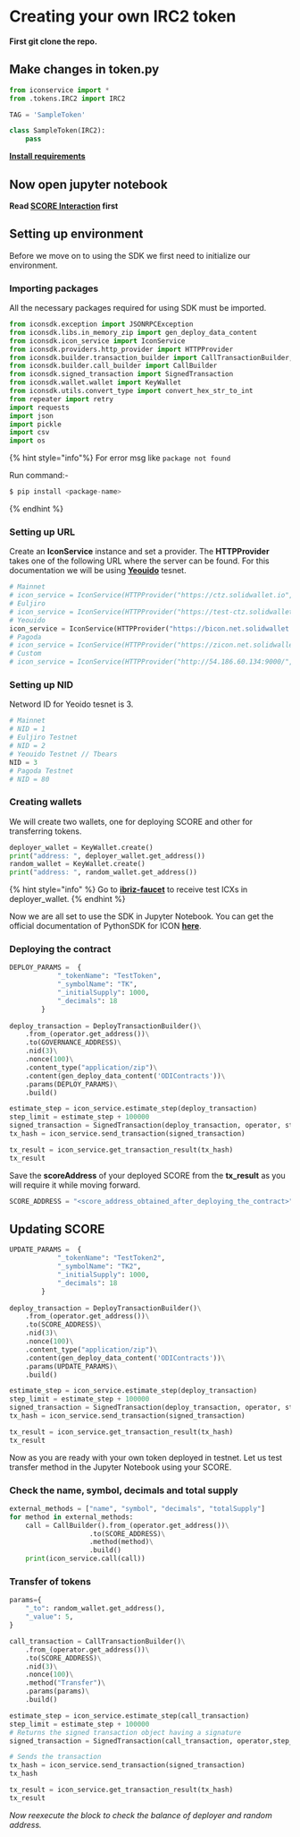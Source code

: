 # Creating your own IRC2 token

**First git clone the repo.**

## Make changes in token.py

```Python
from iconservice import *
from .tokens.IRC2 import IRC2

TAG = 'SampleToken'

class SampleToken(IRC2):
    pass
```

**[Install requirements](docs/prerequisites.md)**

## Now open jupyter notebook

**Read [SCORE Interaction](docs/scoreInteraction.md) first**

## Setting up environment
Before we move on to using the SDK we first need to initialize our environment.
### Importing packages
All the necessary packages required for using SDK must be imported.
```py
from iconsdk.exception import JSONRPCException
from iconsdk.libs.in_memory_zip import gen_deploy_data_content
from iconsdk.icon_service import IconService
from iconsdk.providers.http_provider import HTTPProvider
from iconsdk.builder.transaction_builder import CallTransactionBuilder, TransactionBuilder, DeployTransactionBuilder
from iconsdk.builder.call_builder import CallBuilder
from iconsdk.signed_transaction import SignedTransaction
from iconsdk.wallet.wallet import KeyWallet
from iconsdk.utils.convert_type import convert_hex_str_to_int
from repeater import retry
import requests
import json
import pickle
import csv
import os
```
{% hint style="info"%}
For error msg like `package not found`

Run command:-
```py
$ pip install <package-name>
```
{% endhint %}

### Setting up URL
Create an **IconService** instance and set a provider. The **HTTPProvider** takes one of the following URL where the server can be found. For this documentation we will be using [**Yeouido**](https://bicon.tracker.solidwallet.io/) tesnet. 
```py
# Mainnet
# icon_service = IconService(HTTPProvider("https://ctz.solidwallet.io", 3))
# Euljiro
# icon_service = IconService(HTTPProvider("https://test-ctz.solidwallet.io",3))
# Yeouido
icon_service = IconService(HTTPProvider("https://bicon.net.solidwallet.io", 3))
# Pagoda
# icon_service = IconService(HTTPProvider("https://zicon.net.solidwallet.io", 3))
# Custom
# icon_service = IconService(HTTPProvider("http://54.186.60.134:9000/", 3))
```
### Setting up NID
Netword ID for Yeoido tesnet is 3.
```py
# Mainnet
# NID = 1
# Euljiro Testnet
# NID = 2
# Yeouido Testnet // Tbears
NID = 3
# Pagoda Testnet
# NID = 80
```

### Creating wallets
We will create two wallets, one for deploying SCORE and other for transferring tokens. 
```py
deployer_wallet = KeyWallet.create() 
print("address: ", deployer_wallet.get_address())
random_wallet = KeyWallet.create() 
print("address: ", random_wallet.get_address())
```

{% hint style="info" %}
Go to [**ibriz-faucet**](https://icon-faucet.ibriz.ai/) to receive test ICXs in deployer_wallet.
{% endhint %}

Now we are all set to use the SDK in Jupyter Notebook. You can get the official documentation of PythonSDK for ICON [**here**](https://www.icondev.io/docs/python-sdk). 

### Deploying the contract
```Python
DEPLOY_PARAMS =  {
            "_tokenName": "TestToken",
            "_symbolName": "TK",
            "_initialSupply": 1000,
            "_decimals": 18
        }
        
deploy_transaction = DeployTransactionBuilder()\
    .from_(operator.get_address())\
    .to(GOVERNANCE_ADDRESS)\
    .nid(3)\
    .nonce(100)\
    .content_type("application/zip")\
    .content(gen_deploy_data_content('ODIContracts'))\
    .params(DEPLOY_PARAMS)\
    .build()

estimate_step = icon_service.estimate_step(deploy_transaction)
step_limit = estimate_step + 100000
signed_transaction = SignedTransaction(deploy_transaction, operator, step_limit)
tx_hash = icon_service.send_transaction(signed_transaction)

```
```Python
tx_result = icon_service.get_transaction_result(tx_hash)
tx_result
```
Save the **scoreAddress** of your deployed SCORE from the **tx_result** as you will require it while moving forward.

```Python
SCORE_ADDRESS = "<score_address_obtained_after_deploying_the_contract>"
```

## Updating SCORE
```Python
UPDATE_PARAMS =  {
            "_tokenName": "TestToken2",
            "_symbolName": "TK2",
            "_initialSupply": 1000,
            "_decimals": 18
        }
        
deploy_transaction = DeployTransactionBuilder()\
    .from_(operator.get_address())\
    .to(SCORE_ADDRESS)\
    .nid(3)\
    .nonce(100)\
    .content_type("application/zip")\
    .content(gen_deploy_data_content('ODIContracts'))\
    .params(UPDATE_PARAMS)\
    .build()

estimate_step = icon_service.estimate_step(deploy_transaction)
step_limit = estimate_step + 100000
signed_transaction = SignedTransaction(deploy_transaction, operator, step_limit)
tx_hash = icon_service.send_transaction(signed_transaction)
```
```Python
tx_result = icon_service.get_transaction_result(tx_hash)
tx_result
```

Now as you are ready with your own token deployed in testnet. Let us test transfer method in the Jupyter Notebook using your SCORE.

### Check the name, symbol, decimals and total supply
```Python
external_methods = ["name", "symbol", "decimals", "totalSupply"]
for method in external_methods:
    call = CallBuilder().from_(operator.get_address())\
                    .to(SCORE_ADDRESS)\
                    .method(method)\
                    .build()
    print(icon_service.call(call))

``` 
### Transfer of tokens
```Python
params={
    "_to": random_wallet.get_address(),
    "_value": 5,
}

call_transaction = CallTransactionBuilder()\
    .from_(operator.get_address())\
    .to(SCORE_ADDRESS)\
    .nid(3)\
    .nonce(100)\
    .method("Transfer")\
    .params(params)\
    .build()

estimate_step = icon_service.estimate_step(call_transaction)
step_limit = estimate_step + 100000
# Returns the signed transaction object having a signature
signed_transaction = SignedTransaction(call_transaction, operator,step_limit)

# Sends the transaction
tx_hash = icon_service.send_transaction(signed_transaction)
tx_hash
```
```Python
tx_result = icon_service.get_transaction_result(tx_hash)
tx_result
```
_Now reexecute the block to check the balance of deployer and random address._

<!-- 
## Now, To implement mintable and burnable

_Change token.py to this to implement burnable and mintable_
```Python
from iconservice import *
from .tokens.IRC2burnable import IRC2Burnable
from .tokens.IRC2mintable import IRC2Mintable

TAG = 'SampleToken'

class SampleToken(IRC2Mintable, IRC2Burnable):
    pass
```

**Reexecute blocks 1 to 8**

### Testing mint method
_Calling mint methods_
```Python
params = {'_value':100000}
mint_transaction = CallTransactionBuilder()\
    .from_(operator.get_address())\
    .to(SCORE_ADDRESS)\
    .nid(3)\
    .nonce(100)\
    .method('mint')\
    .params(params)\
    .build()

estimate_step = icon_service.estimate_step(mint_transaction)
step_limit = estimate_step + 100000
signed_transaction = SignedTransaction(mint_transaction, operator, step_limit)

tx_hash = icon_service.send_transaction(signed_transaction)

@retry(JSONRPCException, tries=10, delay=1, back_off=2)
def get_tx_result(_tx_hash):
    tx_result = icon_service.get_transaction_result(_tx_hash)
    return tx_result

get_tx_result(tx_hash)
```
**Now reexecute blocks to check the total supply and balance again**
100000 tokens are added to total_supply.
100000 tokens are added to the balance of operator address.

### Testing mintTo method

```Python
params = {'_account':RANDOM_ADDRESS,'_value':100000}
mintTo_transaction = CallTransactionBuilder()\
    .from_(operator.get_address())\
    .to(SCORE_ADDRESS)\
    .nid(3)\
    .nonce(100)\
    .method('mint')\
    .params(params)\
    .build()

estimate_step = icon_service.estimate_step(mintTo_transaction)
step_limit = estimate_step + 100000
signed_transaction = SignedTransaction(mintTo_transaction, operator, step_limit)

tx_hash = icon_service.send_transaction(signed_transaction)

@retry(JSONRPCException, tries=10, delay=1, back_off=2)
def get_tx_result(_tx_hash):
    tx_result = icon_service.get_transaction_result(_tx_hash)
    return tx_result

get_tx_result(tx_hash)
```
**Now reexecute blocks to check the total supply and balance of random address again**
100000 tokens are added to total_supply.
100000 tokens is added to the balance of RANDOM_ADDRESS.

### Testing burn method
```Python
params = {'_amount':100000}
burn_transaction = CallTransactionBuilder()\
    .from_(operator.get_address())\
    .to(SCORE_ADDRESS)\
    .nid(3)\
    .nonce(100)\
    .method('burn')\
    .params(params)\
    .build()

estimate_step = icon_service.estimate_step(burn_transaction)
step_limit = estimate_step + 100000
signed_transaction = SignedTransaction(burn_transaction, operator, step_limit)

tx_hash = icon_service.send_transaction(signed_transaction)

@retry(JSONRPCException, tries=10, delay=1, back_off=2)
def get_tx_result(_tx_hash):
    tx_result = icon_service.get_transaction_result(_tx_hash)
    return tx_result

get_tx_result(tx_hash)
```
**Now reexecute blocks to check the total supply and balance again**
100000 tokens are destroyed from the total_supply.
100000 tokens are destroyed from the operator address.

###Testing burnFrom method
```Python
params = {'_account':RANDOM_ADDRESS,'_amount':100000}
burnFrom_transaction = CallTransactionBuilder()\
    .from_(operator.get_address())\
    .to(SCORE_ADDRESS)\
    .nid(3)\
    .nonce(100)\
    .method('burnFrom')\
    .params(params)\
    .build()

estimate_step = icon_service.estimate_step(burnFrom_transaction)
step_limit = estimate_step + 100000
signed_transaction = SignedTransaction(burnFrom_transaction, operator, step_limit)

tx_hash = icon_service.send_transaction(signed_transaction)

@retry(JSONRPCException, tries=10, delay=1, back_off=2)
def get_tx_result(_tx_hash):
    tx_result = icon_service.get_transaction_result(_tx_hash)
    return tx_result

get_tx_result(tx_hash)
```
**Now reexecute blocks to check the total supply and balance of random address again**
100000 tokens are destroyed from the total_supply.
100000 tokens are destroyed from the balance of RANDOM_ADDRESS.
 -->